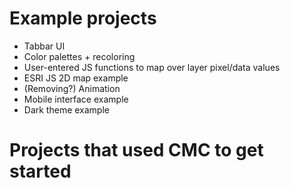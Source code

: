 # Example projects

* Tabbar UI
* Color palettes + recoloring
* User-entered JS functions to map over layer pixel/data values
* ESRI JS 2D map example
* (Removing?) Animation
* Mobile interface example
* Dark theme example

# Projects that used CMC to get started